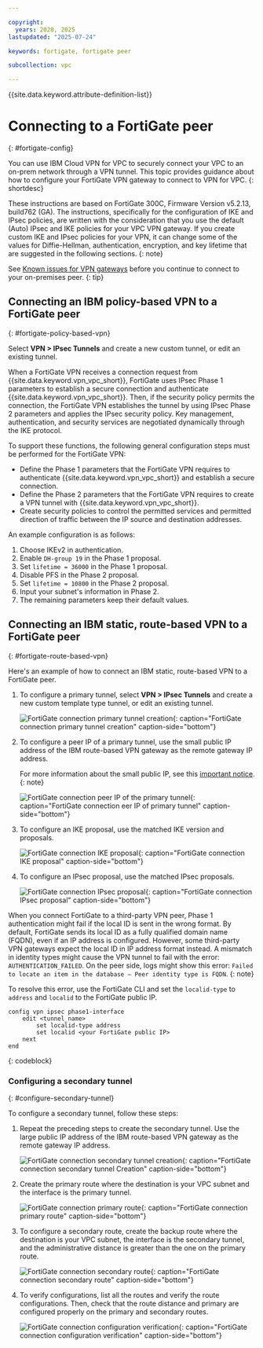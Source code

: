 ```yaml
---

copyright:
  years: 2020, 2025
lastupdated: "2025-07-24"

keywords: fortigate, fortigate peer

subcollection: vpc

---
```


{{site.data.keyword.attribute-definition-list}}

# Connecting to a FortiGate peer
{: #fortigate-config}

You can use IBM Cloud VPN for VPC to securely connect your VPC to an on-prem network through a VPN tunnel. This topic provides guidance about how to configure your FortiGate VPN gateway to connect to VPN for VPC.
{: shortdesc}

These instructions are based on FortiGate 300C, Firmware Version v5.2.13, build762 (GA). The instructions, specifically for the configuration of IKE and IPsec policies, are written with the consideration that you use the default (Auto) IPsec and IKE policies for your VPC VPN gateway. If you create custom IKE and IPsec policies for your VPN, it can change some of the values for Diffie-Hellman, authentication, encryption, and key lifetime that are suggested in the following sections.
{: note}

See [Known issues for VPN gateways](/docs/vpc?topic=vpc-vpn-limitations) before you continue to connect to your on-premises peer.
{: tip}

## Connecting an IBM policy-based VPN to a FortiGate peer
{: #fortigate-policy-based-vpn}

Select **VPN > IPsec Tunnels** and create a new custom tunnel, or edit an existing tunnel.

When a FortiGate VPN receives a connection request from {{site.data.keyword.vpn_vpc_short}}, FortiGate uses IPsec Phase 1 parameters to establish a secure connection and authenticate {{site.data.keyword.vpn_vpc_short}}. Then, if the security policy permits the connection, the FortiGate VPN establishes the tunnel by using IPsec Phase 2 parameters and applies the IPsec security policy. Key management, authentication, and security services are negotiated dynamically through the IKE protocol.

To support these functions, the following general configuration steps must be performed for the FortiGate VPN:

* Define the Phase 1 parameters that the FortiGate VPN requires to authenticate {{site.data.keyword.vpn_vpc_short}} and establish a secure connection.
* Define the Phase 2 parameters that the FortiGate VPN requires to create a VPN tunnel with {{site.data.keyword.vpn_vpc_short}}.
* Create security policies to control the permitted services and permitted direction of traffic between the IP source and destination addresses.

An example configuration is as follows:

1. Choose IKEv2 in authentication.
1. Enable `DH-group 19` in the Phase 1 proposal.
1. Set `lifetime = 36000` in the Phase 1 proposal.
1. Disable PFS in the Phase 2 proposal.
1. Set `lifetime = 10800` in the Phase 2 proposal.
1. Input your subnet's information in Phase 2.
1. The remaining parameters keep their default values.

## Connecting an IBM static, route-based VPN to a FortiGate peer
{: #fortigate-route-based-vpn}

Here's an example of how to connect an IBM static, route-based VPN to a FortiGate peer.

1. To configure a primary tunnel, select **VPN > IPsec Tunnels** and create a new custom template type tunnel, or edit an existing tunnel.

   ![FortiGate connection primary tunnel creation](images/vpn-fortigate-create-primary.png){: caption="FortiGate connection primary tunnel creation" caption-side="bottom"}

1. To configure a peer IP of a primary tunnel, use the small public IP address of the IBM route-based VPN gateway as the remote gateway IP address.

   For more information about the small public IP, see this [important notice](/docs/vpc?topic=vpc-using-vpn#important-notice).
   {: note}

   ![FortiGate connection peer IP of the primary tunnel](images/vpn-fortigate-configure-peer-ip.png){: caption="FortiGate connection eer IP of primary tunnel" caption-side="bottom"}

1. To configure an IKE proposal, use the matched IKE version and proposals.

   ![FortiGate connection IKE proposal](images/vpn-fortigate-configure-ike-proposal.png){: caption="FortiGate connection IKE proposal" caption-side="bottom"}

1. To configure an IPsec proposal, use the matched IPsec proposals.

   ![FortiGate connection IPsec proposal](images/vpn-fortigate-configure-ipsec-proposal.png){: caption="FortiGate connection IPsec proposal" caption-side="bottom"}

When you connect FortiGate to a third-party VPN peer, Phase 1 authentication might fail if the local ID is sent in the wrong format. By default, FortiGate sends its local ID as a fully qualified domain name (FQDN), even if an IP address is configured. However, some third-party VPN gateways expect the local ID in IP address format instead. A mismatch in identity types might cause the VPN tunnel to fail with the error: `AUTHENTICATION_FAILED`. On the peer side, logs might show this error: `Failed to locate an item in the database – Peer identity type is FQDN`.
{: note}

To resolve this error, use the FortiGate CLI and set the `localid-type` to `address` and `localid` to the FortiGate public IP.

```text
config vpn ipsec phase1-interface
    edit <tunnel_name>
        set localid-type address
        set localid <your FortiGate public IP>
    next
end
```
{: codeblock}

### Configuring a secondary tunnel
{: #configure-secondary-tunnel}

To configure a secondary tunnel, follow these steps:

1. Repeat the preceding steps to create the secondary tunnel. Use the large public IP address of the IBM route-based VPN gateway as the remote gateway IP address.

   ![FortiGate connection secondary tunnel creation](images/vpn-fortigate-configure-secondary.png){: caption="FortiGate connection secondary tunnel Creation" caption-side="bottom"}

1. Create the primary route where the destination is your VPC subnet and the interface is the primary tunnel.

   ![FortiGate connection primary route](images/vpn-fortigate-configure-primary-route.png){: caption="FortiGate connection primary route" caption-side="bottom"}

1. To configure a secondary route, create the backup route where the destination is your VPC subnet, the interface is the secondary tunnel, and the administrative distance is greater than the one on the primary route.

   ![FortiGate connection secondary route](images/vpn-fortigate-configure-secondary-route.png){: caption="FortiGate connection secondary route" caption-side="bottom"}

1. To verify configurations, list all the routes and verify the route configurations. Then, check that the route distance and primary are configured properly on the primary and secondary routes.

   ![FortiGate connection configuration verification](images/vpn-fortigate-route-summary.png){: caption="FortiGate connection configuration verification" caption-side="bottom"}
